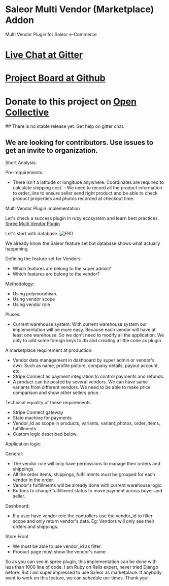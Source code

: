 # Saleor Multi Vendor (Marketplace) Addon
Multi Vendor Plugin for Saleor e-Commerce

# [Live Chat at Gitter](https://gitter.im/Saleor-Multi-Vendor/community)
# [Project Board at Github](https://github.com/Saleor-Multi-Vendor/saleor-multi-vendor/projects/1)
# Donate to this project on [Open Collective](https://opencollective.com/saleor-marketplace#category-BUDGET)

## There is no stable release yet. Get help on gitter chat.

## We are looking for contributors. Use issues to get an invite to organization. 

Short Analysis:

Pre-requirements.
- There isn't a latitude or longitude anywhere. Coordinates are required to calculate shipping cost. - We need to record all the product information to order_line to ensure seller send right product and be able to check product properties and photos recorded at checkout time.

Multi Vendor Plugin Implementation

Let's check a success plugin in ruby ecosystem and learn best practices. [Spree Multi Vendor Plugin](https://github.com/spree-contrib/spree_multi_vendor)

Let's start with database.
![ERD](https://user-images.githubusercontent.com/9559372/85078411-0fd12c00-b1cd-11ea-95ae-da0574904242.png)

We already know the Saleor feature set but database shows what actually happening.

Defining the feature set for Vendors:
- Which features are belong to the super admin?
- Which features are belong to the vendor?

Methodology:
- Using polymorphism.
- Using vendor scope
- Using vendor role

Pluses:
- Current warehouse system:
With current warehouse system our implementation will be more easy. Because each vendor will have at least one warehouse. So we don't need to modify all the application. We only to add some foreign keys to db and creating a little code as plugin.

A marketplace requirement at production:
- Vendor data management in dashboard by super admin or vendor's own. Such as name, profile picture, company details, payout account, etc.
- Stripe Connect as payment integration to control payments and refunds.
- A product can be posted by several vendors. We can have same variants from different vendors. We need to be able to make price comparison and show other sellers price.

Technical equality of these requirements.
- Stripe Connect gateway
- State machine for payments
- Vendor_Id as scope in products, variants, variant_photos, order_items, fulfillments
- Custom logic described below.

Application logic:

General:
- The vendor role will only have permissions to manage their orders and shippings.
- All the order items, shippings, fulfillments must be grouped for each vendor in the order.
- Vendor's fulfillments will be already done with current warehouse logic.
- Buttons to change fulfillment status to move payment across buyer and seller.

Dashboard:
- If a user have vendor role the controllers use the vendor_id to filter scope and only return vendor's data. Eg: Vendors will only see their orders and shippings.

Store Front
- We must be able to use vendor_id as filter.
- Product page must show the vendor's name.

So as you can see in spree plugin, this implementation can be done with less than 1000 line of code. I am Ruby on Rails expert, never tried Django before. But I am super impressed to use Saleor as marketplace. If anybody want to work on this feature, we can schedule our times. Thank you!
